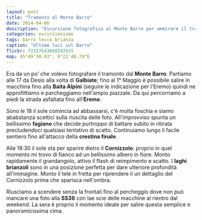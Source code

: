 ```yaml
---
layout: post
title: "Tramonto al Monte Barro"
date: 2014-04-06
description: "Escursione fotografica al Monte Barro per ammirare il tramonto sulla Brianza"
categories: escursionismo
tags: barro lecco brianza 
caption: "Ultime luci sul Barro"
flickr: 72157643660342615
map: 45°49'50.93", 9°22'48.79"E
---
```


Era da un po’ che volevo fotografare il tramonto dal **Monte Barro**. Partiamo alle 17 da Desio alla volta di **Galbiate**; fino al 1° Maggio è possibile salire in macchina fino alla **Baita Alpini** (seguire le indicazione per l'Eremo) quindi ne approfittiamo e parcheggiamo nell'ampio piazzale. Da qui percorriamo a piedi la strada asfaltata fino all'**Eremo**.

Sono le 18 il sole comincia ad abbassarsi, c'è molta foschia e siamo ababstanza scettici sulla riuscita delle foto. All'improvviso spunta un bellissimo **fagiano** che decide purtroppo di battare subito in ritirata precludendoci qualsiasi tentativo di scatto. Continuiamo lungo il facile sentiero fino all'attacco della **crestina finale**.

Alle 18:30 il sole sta per sparire dietro il **Cornizzolo**: proprio in quel momento mi trovo di fianco ad un bellissimo albero in fiore. Monto rapidamente il grandangolo, attivo il flash di reimpimento e scatto. I **laghi brianzoli** sono in una posizione perfetta per dare ulteriore profondità all'immagine. Monto il tele in fretta per riprendere il un dettaglio del Cornizzolo prima che sparisca nell'ombra.

Riusciamo a scendere senza la frontali fino al percheggio dove non può mancare una foto alla **SS36** con lae scie delle macchine al rientro dal weekend. La sera è proprio il momento ideale per salire questa semplice e panoramicissima cima.